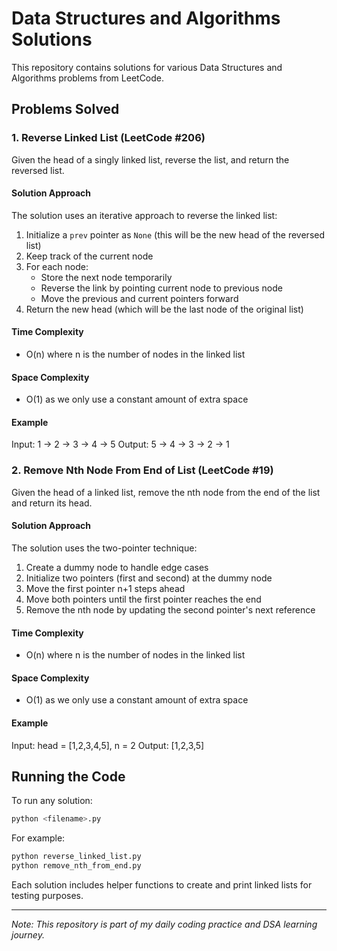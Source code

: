 # Data Structures and Algorithms Solutions

This repository contains solutions for various Data Structures and Algorithms problems from LeetCode.

## Problems Solved

### 1. Reverse Linked List (LeetCode #206)
Given the head of a singly linked list, reverse the list, and return the reversed list.

#### Solution Approach
The solution uses an iterative approach to reverse the linked list:
1. Initialize a `prev` pointer as `None` (this will be the new head of the reversed list)
2. Keep track of the current node
3. For each node:
   - Store the next node temporarily
   - Reverse the link by pointing current node to previous node
   - Move the previous and current pointers forward
4. Return the new head (which will be the last node of the original list)

#### Time Complexity
- O(n) where n is the number of nodes in the linked list

#### Space Complexity
- O(1) as we only use a constant amount of extra space

#### Example
Input: 1 -> 2 -> 3 -> 4 -> 5
Output: 5 -> 4 -> 3 -> 2 -> 1

### 2. Remove Nth Node From End of List (LeetCode #19)
Given the head of a linked list, remove the nth node from the end of the list and return its head.

#### Solution Approach
The solution uses the two-pointer technique:
1. Create a dummy node to handle edge cases
2. Initialize two pointers (first and second) at the dummy node
3. Move the first pointer n+1 steps ahead
4. Move both pointers until the first pointer reaches the end
5. Remove the nth node by updating the second pointer's next reference

#### Time Complexity
- O(n) where n is the number of nodes in the linked list

#### Space Complexity
- O(1) as we only use a constant amount of extra space

#### Example
Input: head = [1,2,3,4,5], n = 2
Output: [1,2,3,5]

## Running the Code
To run any solution:
```bash
python <filename>.py
```

For example:
```bash
python reverse_linked_list.py
python remove_nth_from_end.py
```

Each solution includes helper functions to create and print linked lists for testing purposes.

---
*Note: This repository is part of my daily coding practice and DSA learning journey.* 
